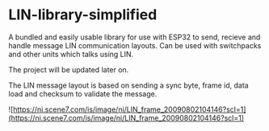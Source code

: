# LIN-library-simplified
A bundled and easily usable library for use with ESP32 to send, recieve and handle message LIN communication layouts. Can be used with switchpacks and other units which talks using LIN.

The project will be updated later on.

The LIN message layout is based on sending a sync byte, frame id, data load and checksum to validate the message.

![https://ni.scene7.com/is/image/ni/LIN_frame_20090802104146?scl=1](https://ni.scene7.com/is/image/ni/LIN_frame_20090802104146?scl=1)
